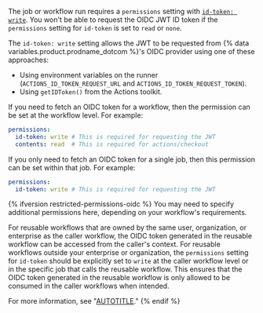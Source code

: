 The job or workflow run requires a `permissions` setting with [`id-token: write`](/actions/security-guides/automatic-token-authentication#permissions-for-the-github_token). You won't be able to request the OIDC JWT ID token if the `permissions` setting for `id-token` is set to `read` or `none`.

The `id-token: write` setting allows the JWT to be requested from {% data variables.product.prodname_dotcom %}'s OIDC provider using one of these approaches:

- Using environment variables on the runner (`ACTIONS_ID_TOKEN_REQUEST_URL` and `ACTIONS_ID_TOKEN_REQUEST_TOKEN`).
- Using `getIDToken()` from the Actions toolkit.

If you need to fetch an OIDC token for a workflow, then the permission can be set at the workflow level. For example:

```yaml copy
permissions:
  id-token: write # This is required for requesting the JWT
  contents: read  # This is required for actions/checkout
```

If you only need to fetch an OIDC token for a single job, then this permission can be set within that job. For example:

```yaml copy
permissions:
  id-token: write # This is required for requesting the JWT
```

{% ifversion restricted-permissions-oidc %}
You may need to specify additional permissions here, depending on your workflow's requirements.

For reusable workflows that are owned by the same user, organization, or enterprise as the caller workflow, the OIDC token generated in the reusable workflow can be accessed from the caller's context. 
For reusable workflows outside your enterprise or organization, the `permissions` setting for `id-token` should be explicitly set to `write` at the caller workflow level or in the specific job that calls the reusable workflow. 
This ensures that the OIDC token generated in the reusable workflow is only allowed to be consumed in the caller workflows when intended.

For more information, see "[AUTOTITLE](/actions/using-workflows/reusing-workflows)."
{% endif %}
